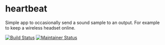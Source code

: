 # heartbeat
Simple app to occasionally send a sound sample to an output. For example to keep a wireless headset online.

[![Build Status](https://travis-ci.org/avonengel/heartbeat.png?branch=master)](https://travis-ci.org/avonengel/heartbeat)
[![Maintainer Status](http://stillmaintained.com/avonengel/heartbeat.png)](http://stillmaintained.com/avonengel/heartbeat)

